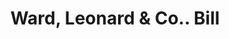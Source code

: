 ---
doi: 10.7916/D8X93PCV
date_other: '1870'
date_other_textual: 1870-1879
form: printed ephemera
genre:
- Invoices
name:
- Ward, Leonard & Co.
object_in_context_url: https://biggert.cul.columbia.edu/items/view/ave_biggert_01169
subject_hierarchical_geographic:
- Newburgh, New York, United States
subject_name:
- Ward, Leonard & Co.
title: Ward, Leonard & Co.. Bill
sort_title: Ward, Leonard & Co.. Bill
call_number: ave_biggert_01169
coordinates:
- 41.51972222222222,-74.0213888888889
pid: ave_biggert_01169
identifiers: ave_biggert_01169
thumbnail: https://derivativo-1.library.columbia.edu/iiif/2/ldpd:343409/full/!256,256/0/native.jpg
permalink: "/items/ave_biggert_01169/"
layout: iiif-image-page
---